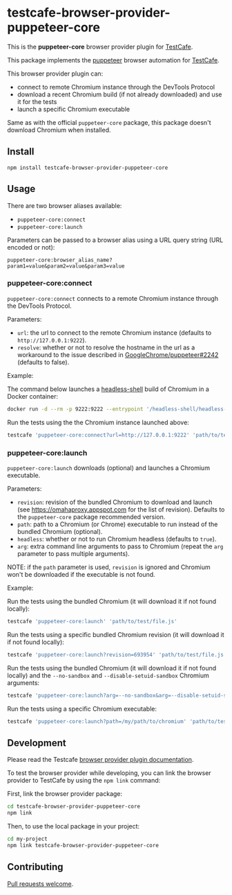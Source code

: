 # testcafe-browser-provider-puppeteer-core

This is the **puppeteer-core** browser provider plugin for [TestCafe](http://devexpress.github.io/testcafe).

This package implements the [puppeteer](https://github.com/GoogleChrome/puppeteer) browser automation for [TestCafe](http://devexpress.github.io/testcafe).

This browser provider plugin can:
- connect to remote Chromium instance through the DevTools Protocol
- download a recent Chromium build (if not already downloaded) and use it for the tests
- launch a specific Chromium executable

Same as with the official `puppeteer-core` package, this package doesn't download Chromium when installed.

## Install

```
npm install testcafe-browser-provider-puppeteer-core
```

## Usage

There are two browser aliases available:
- `puppeteer-core:connect`
- `puppeteer-core:launch`

Parameters can be passed to a browser alias using a URL query string (URL encoded or not):
```
puppeteer-core:browser_alias_name?param1=value&param2=value&param3=value
```

### puppeteer-core:connect

`puppeteer-core:connect` connects to a remote Chromium instance through the DevTools Protocol.

Parameters:
- `url`: the url to connect to the remote Chromium instance (defaults to `http://127.0.0.1:9222`).
- `resolve`: whether or not to resolve the hostname in the url as a workaround to the issue described in [GoogleChrome/puppeteer#2242](https://github.com/GoogleChrome/puppeteer/issues/2242) (defaults to false).

Example:

The command below launches a [headless-shell](https://chromium.googlesource.com/chromium/src/+/lkgr/headless/README.md) build of Chromium in a Docker container:
```sh
docker run -d --rm -p 9222:9222 --entrypoint '/headless-shell/headless-shell' chromedp/headless-shell --no-sandbox --headless --disable-gpu --disable-dev-shm-usage --remote-debugging-address=0.0.0.0 --remote-debugging-port=9222
```

Run the tests using the the Chromium instance launched above:
```sh
testcafe 'puppeteer-core:connect?url=http://127.0.0.1:9222' 'path/to/test/file.js'
```

### puppeteer-core:launch

`puppeteer-core:launch` downloads (optional) and launches a Chromium executable.

Parameters:
- `revision`: revision of the bundled Chromium to download and launch (see https://omahaproxy.appspot.com for the list of revision). Defaults to the `puppeteer-core` package recommended version.
- `path`: path to a Chromium (or Chrome) executable to run instead of the bundled Chromium (optional).
- `headless`: whether or not to run Chromium headless (defaults to `true`).
- `arg`: extra command line arguments to pass to Chromium (repeat the `arg` parameter to pass multiple arguments).

NOTE: if the `path` parameter is used, `revision` is ignored and Chromium won't be downloaded if the executable is not found.

Example:

Run the tests using the bundled Chromium (it will download it if not found locally):
```sh
testcafe 'puppeteer-core:launch' 'path/to/test/file.js'
```

Run the tests using a specific bundled Chromium revision (it will download it if not found locally):
```sh
testcafe 'puppeteer-core:launch?revision=693954' 'path/to/test/file.js'
```

Run the tests using the bundled Chromium (it will download it if not found locally) and the `--no-sandbox` and `--disable-setuid-sandbox` Chromium arguments:
```sh
testcafe 'puppeteer-core:launch?arg=--no-sandbox&arg=--disable-setuid-sandbox' 'path/to/test/file.js'
```

Run the tests using a specific Chromium executable:
```sh
testcafe 'puppeteer-core:launch?path=/my/path/to/chromium' 'path/to/test/file.js'
```

## Development

Please read the Testcafe [browser provider plugin documentation](https://devexpress.github.io/testcafe/documentation/extending-testcafe/browser-provider-plugin/).

To test the browser provider while developing, you can link the browser provider to TestCafe by using the `npm link` command:

First, link the browser provider package:
```sh
cd testcafe-browser-provider-puppeteer-core
npm link
```

Then, to use the local package in your project:
```sh
cd my-project
npm link testcafe-browser-provider-puppeteer-core
```

## Contributing

[Pull requests welcome](https://github.com/curvegrid/testcafe-browser-provider-puppeteer-core/pulls).
